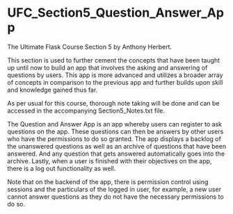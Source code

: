 # UFC_Section5_Question_Answer_App
The Ultimate Flask Course Section 5 by Anthony Herbert.

This section is used to further cement the concepts that have been taught up until now to build an app that involves the asking and answering of questions by users. This app is more advanced and utilizes a broader array of concepts in comparison to the previous app and further builds upon skill and knowledge gained thus far.

As per usual for this course, thorough note taking will be done and can be accessed in the accompanying Section5_Notes.txt file.

The Question and Answer App is an app whereby users can register to ask questions on the app. These questions can then be answers by other users who have the permissions to do so granted. The app displays a backlog of the unanswered questions as well as an archive of questions that have been answered. And any question that gets answered automatically goes into the archive. Lastly, when a user is finished with their objectives on the app, there is a log out functionality as well.

Note that on the backend of the app, there is permission control using sessions and the particulars of the logged in user, for example, a new user cannot answer questions as they do not have the necessary permissions to do so.
